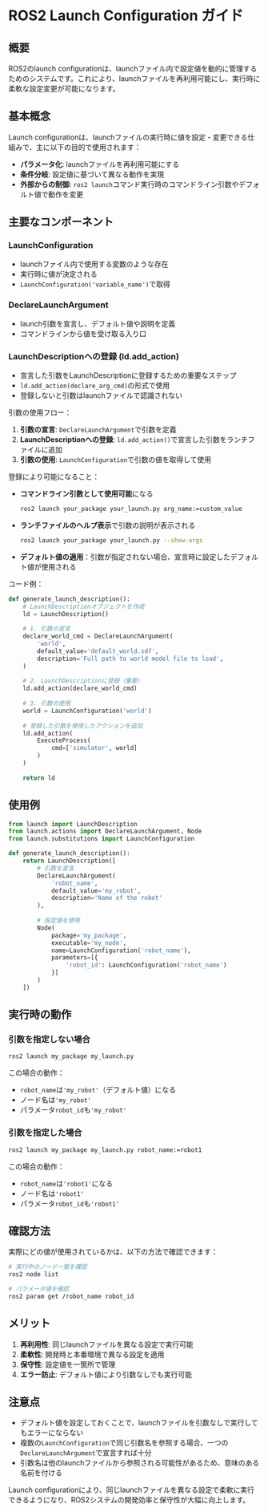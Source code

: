 # ROS2 Launch Configuration ガイド

## 概要

ROS2のlaunch configurationは、launchファイル内で設定値を動的に管理するためのシステムです。これにより、launchファイルを再利用可能にし、実行時に柔軟な設定変更が可能になります。

## 基本概念

Launch configurationは、launchファイルの実行時に値を設定・変更できる仕組みで、主に以下の目的で使用されます：

- **パラメータ化**: launchファイルを再利用可能にする
- **条件分岐**: 設定値に基づいて異なる動作を実現
- **外部からの制御**: `ros2 launch`コマンド実行時のコマンドライン引数やデフォルト値で動作を変更

## 主要なコンポーネント

### LaunchConfiguration
- launchファイル内で使用する変数のような存在
- 実行時に値が決定される
- `LaunchConfiguration('variable_name')`で取得

### DeclareLaunchArgument
- launch引数を宣言し、デフォルト値や説明を定義
- コマンドラインから値を受け取る入り口

### LaunchDescriptionへの登録 (ld.add_action)
- 宣言した引数をLaunchDescriptionに登録するための重要なステップ
- `ld.add_action(declare_arg_cmd)`の形式で使用
- 登録しないと引数はlaunchファイルで認識されない

引数の使用フロー：
1. **引数の宣言**: `DeclareLaunchArgument`で引数を定義
2. **LaunchDescriptionへの登録**: `ld.add_action()`で宣言した引数をランチファイルに追加
3. **引数の使用**: `LaunchConfiguration`で引数の値を取得して使用

登録により可能になること：
- **コマンドライン引数として使用可能**になる
  ```bash
  ros2 launch your_package your_launch.py arg_name:=custom_value
  ```
- **ランチファイルのヘルプ表示**で引数の説明が表示される
  ```bash
  ros2 launch your_package your_launch.py --show-args
  ```
- **デフォルト値の適用**：引数が指定されない場合、宣言時に設定したデフォルト値が使用される

コード例：
```python
def generate_launch_description():
    # LaunchDescriptionオブジェクトを作成
    ld = LaunchDescription()
    
    # 1. 引数の宣言
    declare_world_cmd = DeclareLaunchArgument(
        'world',
        default_value='default_world.sdf',
        description='Full path to world model file to load',
    )
    
    # 2. LaunchDescriptionに登録（重要）
    ld.add_action(declare_world_cmd)
    
    # 3. 引数の使用
    world = LaunchConfiguration('world')
    
    # 登録した引数を使用したアクションを追加
    ld.add_action(
        ExecuteProcess(
            cmd=['simulator', world]
        )
    )
    
    return ld
```

## 使用例

```python
from launch import LaunchDescription
from launch.actions import DeclareLaunchArgument, Node
from launch.substitutions import LaunchConfiguration

def generate_launch_description():
    return LaunchDescription([
        # 引数を宣言
        DeclareLaunchArgument(
            'robot_name',
            default_value='my_robot',
            description='Name of the robot'
        ),
        
        # 設定値を使用
        Node(
            package='my_package',
            executable='my_node',
            name=LaunchConfiguration('robot_name'),
            parameters=[{
                'robot_id': LaunchConfiguration('robot_name')
            }]
        )
    ])
```

## 実行時の動作

### 引数を指定しない場合
```bash
ros2 launch my_package my_launch.py
```

この場合の動作：
- `robot_name`は`'my_robot'`（デフォルト値）になる
- ノード名は`'my_robot'`
- パラメータ`robot_id`も`'my_robot'`

### 引数を指定した場合
```bash
ros2 launch my_package my_launch.py robot_name:=robot1
```

この場合の動作：
- `robot_name`は`'robot1'`になる
- ノード名は`'robot1'`
- パラメータ`robot_id`も`'robot1'`

## 確認方法

実際にどの値が使用されているかは、以下の方法で確認できます：

```bash
# 実行中のノード一覧を確認
ros2 node list

# パラメータ値を確認
ros2 param get /robot_name robot_id
```

## メリット

1. **再利用性**: 同じlaunchファイルを異なる設定で実行可能
2. **柔軟性**: 開発時と本番環境で異なる設定を適用
3. **保守性**: 設定値を一箇所で管理
4. **エラー防止**: デフォルト値により引数なしでも実行可能

## 注意点

- デフォルト値を設定しておくことで、launchファイルを引数なしで実行してもエラーにならない
- 複数の`LaunchConfiguration`で同じ引数名を参照する場合、一つの`DeclareLaunchArgument`で宣言すれば十分
- 引数名は他のlaunchファイルから参照される可能性があるため、意味のある名前を付ける

Launch configurationにより、同じlaunchファイルを異なる設定で柔軟に実行できるようになり、ROS2システムの開発効率と保守性が大幅に向上します。
